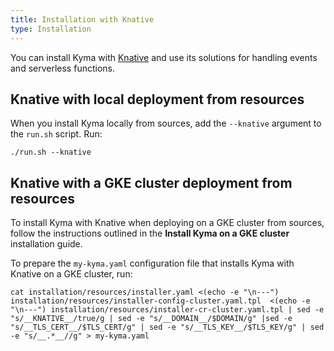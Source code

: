 ```yaml
---
title: Installation with Knative
type: Installation
---
```


You can install Kyma with [Knative](https://cloud.google.com/knative/) and use its solutions for handling events and serverless functions.

## Knative with local deployment from resources

When you install Kyma locally from sources, add the `--knative` argument to the `run.sh` script. Run:

```
./run.sh --knative
```

## Knative with a GKE cluster deployment from resources

To install Kyma with Knative when deploying on a GKE cluster from sources, follow the instructions outlined in the **Install Kyma on a GKE cluster** installation guide.

To prepare the `my-kyma.yaml` configuration file that installs Kyma with Knative on a GKE cluster, run:

```
cat installation/resources/installer.yaml <(echo -e "\n---") installation/resources/installer-config-cluster.yaml.tpl  <(echo -e "\n---") installation/resources/installer-cr-cluster.yaml.tpl | sed -e "s/__KNATIVE__/true/g | sed -e "s/__DOMAIN__/$DOMAIN/g" |sed -e "s/__TLS_CERT__/$TLS_CERT/g" | sed -e "s/__TLS_KEY__/$TLS_KEY/g" | sed -e "s/__.*__//g" > my-kyma.yaml
```
